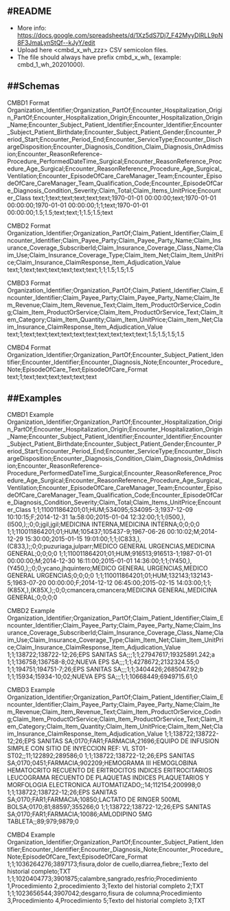 #README
-------

- More info: https://docs.google.com/spreadsheets/d/1Xz5dS7Dj7_F42MyyDlRLL9pN8F3JmaLynStQf--kJyY/edit
- Upload here <cmbd_x_wh_zzz> CSV semicolon files. 
- The file should always have prefix cmbd_x_wh_ (example: cmbd_1_wh_20201000).

##Schemas
---------

CMBD1 Format
Organization_Identifier;Organization_PartOf;Encounter_Hospitalization_Origin_PartOf;Encounter_Hospitalization_Origin;Encounter_Hospitalization_Origin_Name;Encounter_Subject_Patient_Identifier;Encounter_Identifier;Encounter_Subject_Patient_Birthdate;Encounter_Subject_Patient_Gender;Encounter_Period_Start;Encounter_Period_End;Encounter_ServiceType;Encounter_DischargeDisposition;Encounter_Diagnosis_Condition_Claim_Diagnosis_OnAdmission;Encounter_ReasonReference-Procedure_PerformedDateTime_Surgical;Encounter_ReasonReference_Procedure_Age_Surgical;Encounter_ReasonReference_Procedure_Age_Surgical_Ventilation;Encounter_EpisodeOfCare_CareManager_Team;Encounter_EpisodeOfCare_CareManager_Team_Qualification_Code;Encounter_EpisodeOfCare_Diagnosis_Condition_Severity;Claim_Total;Claim_Items_UnitPrice;Encounter_Class
text;1;text;text;text;text;text;1970-01-01 00:00:00;text;1970-01-01 00:00:00;1970-01-01 00:00:00;1;1;text;1970-01-01 00:00:00;1.5;1.5;text;text;1;1.5;1.5;text

CMBD2 Format
Organization_Identifier;Organization_PartOf;Claim_Patient_Identifier;Claim_Encounter_Identifier;Claim_Payee_Party;Claim_Payee_Party_Name;Claim_Insurance_Coverage_SubscriberId;Claim_Insurance_Coverage_Class_Name;Claim_Use;Claim_Insurance_Coverage_Type;Claim_Item_Net;Claim_Item_UnitPrice;Claim_Insurance_ClaimResponse_Item_Adjudication_Value
text;1;text;text;text;text;text;text;1;1;1.5;1.5;1.5

CMBD3 Format 
Organization_Identifier;Organization_PartOf;Claim_Patient_Identifier;Claim_Encounter_Identifier;Claim_Payee_Party;Claim_Payee_Party_Name;Claim_Item_Revenue;Claim_Item_Revenue_Text;Claim_Item_ProductOrService_Coding;Claim_Item_ProductOrService;Claim_Item_ProductOrService_Text;Claim_Item_Category;Claim_Item_Quantity;Claim_Item_UnitPrice;Claim_Item_Net;Claim_Insurance_ClaimResponse_Item_Adjudication_Value
text;1;text;text;text;text;text;text;text;text;text;text;1.5;1.5;1.5;1.5

CMBD4 Format
Organization_Identifier;Organization_PartOf;Encounter_Subject_Patient_Identifier;Encounter_Identifier;Encounter_Diagnosis_Note;Encounter_Procedure_Note;EpisodeOfCare_Text;EpisodeOfCare_Format
text;1;text;text;text;text;text;text

##Examples
----------

CMBD1 Example
Organization_Identifier;Organization_PartOf;Encounter_Hospitalization_Origin_PartOf;Encounter_Hospitalization_Origin;Encounter_Hospitalization_Origin_Name;Encounter_Subject_Patient_Identifier;Encounter_Identifier;Encounter_Subject_Patient_Birthdate;Encounter_Subject_Patient_Gender;Encounter_Period_Start;Encounter_Period_End;Encounter_ServiceType;Encounter_DischargeDisposition;Encounter_Diagnosis_Condition_Claim_Diagnosis_OnAdmission;Encounter_ReasonReference-Procedure_PerformedDateTime_Surgical;Encounter_ReasonReference_Procedure_Age_Surgical;Encounter_ReasonReference_Procedure_Age_Surgical_Ventilation;Encounter_EpisodeOfCare_CareManager_Team;Encounter_EpisodeOfCare_CareManager_Team_Qualification_Code;Encounter_EpisodeOfCare_Diagnosis_Condition_Severity;Claim_Total;Claim_Items_UnitPrice;Encounter_Class
1;1;110011864201;01;HUM;534095;534095-3;1937-12-09 10:10:15;F;2014-12-31 1a:58:00;2015-01-04 12:32:00;1;1;(I500,),(I500,);;0;0;jgil,jgil;MEDICINA INTERNA,MEDICINA INTERNA;0;0;0;0
1;1;110011864201;01;HUM;105437;105437-9;1967-06-26 00:10:02;M;2014-12-29 15:30:00;2015-01-15 19:01:00;1;1;(C833,),(C833,);;0;0;puzuriaga,julparr;MEDICO GENERAL URGENCIAS,MEDICINA GENERAL;0;0;0;0
1;1;110011864201;01;HUM;916513;916513-1;1987-01-01 00:00:00;M;2014-12-30 16:11:00;2015-01-01 14:36:00;1;1;(Y450,),(Y450,);;0;0;ycano,jhquintero;MEDICO GENERAL URGENCIAS,MEDICO GENERAL URGENCIAS;0;0;0;0
1;1;110011864201;01;HUM;132143;132143-5;1963-07-20 00:00:00;F;2014-12-12 06:45:00;2015-02-15 14:03:00;1;1;(K85X,),(K85X,);;0;0;cmancera,cmancera;MEDICINA GENERAL,MEDICINA GENERAL;0;0;0;0

CMBD2 Example
Organization_Identifier;Organization_PartOf;Claim_Patient_Identifier;Claim_Encounter_Identifier;Claim_Payee_Party;Claim_Payee_Party_Name;Claim_Insurance_Coverage_SubscriberId;Claim_Insurance_Coverage_Class_Name;Claim_Use;Claim_Insurance_Coverage_Type;Claim_Item_Net;Claim_Item_UnitPrice;Claim_Insurance_ClaimResponse_Item_Adjudication_Value
1;1;138722;138722-12;26;EPS SANITAS SA;;;1;1;27947617;19325891.242;a
1;1;136758;136758-8;02;NUEVA EPS SA;;;1;1;4278672;2132324.55;0
1;1;194751;194751-7;26;EPS SANITAS SA;;;1;1;3404426;2685047.92;b
1;1;15934;15934-10;02;NUEVA EPS SA;;;1;1;10668449;6949715.61;0

CMBD3 Example
Organization_Identifier;Organization_PartOf;Claim_Patient_Identifier;Claim_Encounter_Identifier;Claim_Payee_Party;Claim_Payee_Party_Name;Claim_Item_Revenue;Claim_Item_Revenue_Text;Claim_Item_ProductOrService_Coding;Claim_Item_ProductOrService;Claim_Item_ProductOrService_Text;Claim_Item_Category;Claim_Item_Quantity;Claim_Item_UnitPrice;Claim_Item_Net;Claim_Insurance_ClaimResponse_Item_Adjudication_Value
1;1;138722;138722-12;26;EPS SANITAS SA;0170;FAR1;FARMACIA;21696;EQUIPO DE INFUSION SIMPLE CON SITIO DE  INYECCION REF: VL ST01-ST02;;11;122892;289586;0
1;1;138722;138722-12;26;EPS SANITAS SA;0170;0451;FARMACIA;902209;HEMOGRAMA III  HEMOGLOBINA HEMATOCRITO RECUENTO DE ERITROCITOS INDICES ERITROCITARIOS LEUCOGRAMA RECUENTO DE PLAQUETAS INDICES PLAQUETARIOS Y MORFOLOGIA ELECTRONICA  AUTOMATIZADO;;14;112154;200998;0
1;1;138722;138722-12;26;EPS SANITAS SA;0170;FAR1;FARMACIA;10850;LACTATO DE RINGER 500ML BOLSA;0170;81;88597;355266;0
1;1;138722;138722-12;26;EPS SANITAS SA;0170;FAR1;FARMACIA;10086;AMLODIPINO 5MG TABLETA;;89;979;9879;0

CMBD4 Example
Organization_Identifier;Organization_PartOf;Encounter_Subject_Patient_Identifier;Encounter_Identifier;Encounter_Diagnosis_Note;Encounter_Procedure_Note;EpisodeOfCare_Text;EpisodeOfCare_Format
1;1;1036264276;3897173;fisura,dolor de cuello,diarrea,fiebre;;Texto del historial completo;TXT
1;1;1020404773;3901875;calambre,sangrado,resfrio;Procedimiento 1,Procedimiento 2,procedimiento 3;Texto del historial completo 2;TXT
1;1;1023656544;3907042;desgarro,fisura de columna;Procedimiento 3,Procedimiento 4,Procedimiento 5;Texto del historial completo 3;TXT